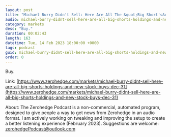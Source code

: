 ```yaml
---
layout: post
title: "Michael Burry Didn't Sell: Here Are All The &quot;Big Short's&quot; Holdings And New Stock Buys: 13F"
audio: michael-burry-didnt-sell-here-are-all-big-shorts-holdings-and-new-stock-buys-dec-31-0
category: markets
desc: "Buy."
duration: 00:02:43
length: 163
datetime: Tue, 14 Feb 2023 18:00:00 +0000
tags: podcast
guid: michael-burry-didnt-sell-here-are-all-big-shorts-holdings-and-new-stock-buys-dec-31-0
order: 0
---
```

Buy.

Link: [https://www.zerohedge.com/markets/michael-burry-didnt-sell-here-are-all-big-shorts-holdings-and-new-stock-buys-dec-31](https://www.zerohedge.com/markets/michael-burry-didnt-sell-here-are-all-big-shorts-holdings-and-new-stock-buys-dec-31)

About: The Zerohedge Podcast is a non-commercial, automated program, designed to give people a way to get news from Zerohedge in an audio format.  I am actively working on tweaking and improving the setup to create a better listening experience (February 2023).  Suggestions are welcome: [zerohedgePodcast@outlook.com](mailto:zerohedgePodcast@outlook.com)